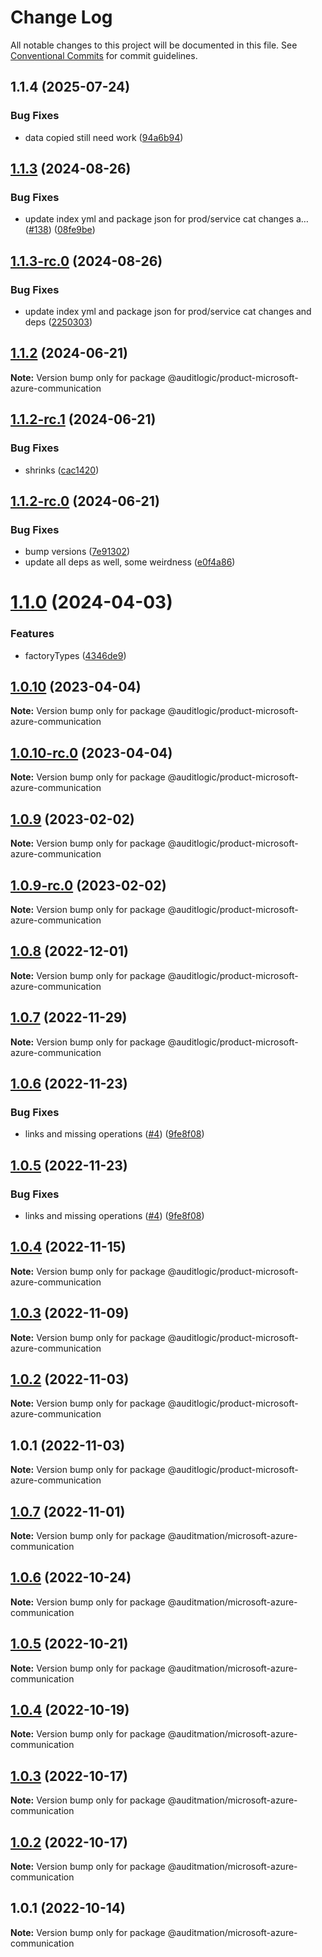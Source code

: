 # Change Log

All notable changes to this project will be documented in this file.
See [Conventional Commits](https://conventionalcommits.org) for commit guidelines.

## 1.1.4 (2025-07-24)


### Bug Fixes

* data copied still need work ([94a6b94](https://github.com/zerobias-org/product/commit/94a6b942fb0516367548599d739529536132755a))





## [1.1.3](https://github.com/auditlogic/product/compare/@auditlogic/product-microsoft-azure-communication@1.1.2...@auditlogic/product-microsoft-azure-communication@1.1.3) (2024-08-26)


### Bug Fixes

* update index yml and package json for prod/service cat changes a… ([#138](https://github.com/auditlogic/product/issues/138)) ([08fe9be](https://github.com/auditlogic/product/commit/08fe9beb1c8457462a19bc69caa02e6212d97e1a))





## [1.1.3-rc.0](https://github.com/auditlogic/product/compare/@auditlogic/product-microsoft-azure-communication@1.1.2...@auditlogic/product-microsoft-azure-communication@1.1.3-rc.0) (2024-08-26)


### Bug Fixes

* update index yml and package json for prod/service cat changes and deps ([2250303](https://github.com/auditlogic/product/commit/225030363a363608240135b7ebed386b28f01e4b))





## [1.1.2](https://github.com/auditlogic/product/compare/@auditlogic/product-microsoft-azure-communication@1.1.2-rc.1...@auditlogic/product-microsoft-azure-communication@1.1.2) (2024-06-21)

**Note:** Version bump only for package @auditlogic/product-microsoft-azure-communication





## [1.1.2-rc.1](https://github.com/auditlogic/product/compare/@auditlogic/product-microsoft-azure-communication@1.1.2-rc.0...@auditlogic/product-microsoft-azure-communication@1.1.2-rc.1) (2024-06-21)


### Bug Fixes

* shrinks ([cac1420](https://github.com/auditlogic/product/commit/cac14200fefcd8183ab69fe89a47bd3f70f563e9))





## [1.1.2-rc.0](https://github.com/auditlogic/product/compare/@auditlogic/product-microsoft-azure-communication@1.1.0...@auditlogic/product-microsoft-azure-communication@1.1.2-rc.0) (2024-06-21)


### Bug Fixes

* bump versions ([7e91302](https://github.com/auditlogic/product/commit/7e913023b8b312150ed7762c32fbbe616be71de5))
* update all deps as well, some weirdness ([e0f4a86](https://github.com/auditlogic/product/commit/e0f4a864714e2d3de6bbf3da014d5312fe53be2f))





# [1.1.0](https://github.com/auditlogic/product/compare/@auditlogic/product-microsoft-azure-communication@1.0.10...@auditlogic/product-microsoft-azure-communication@1.1.0) (2024-04-03)


### Features

* factoryTypes ([4346de9](https://github.com/auditlogic/product/commit/4346de92693aee892fccf725338ffc7b80ab182b))





## [1.0.10](https://github.com/auditlogic/product/compare/@auditlogic/product-microsoft-azure-communication@1.0.9...@auditlogic/product-microsoft-azure-communication@1.0.10) (2023-04-04)

**Note:** Version bump only for package @auditlogic/product-microsoft-azure-communication





## [1.0.10-rc.0](https://github.com/auditlogic/product/compare/@auditlogic/product-microsoft-azure-communication@1.0.9...@auditlogic/product-microsoft-azure-communication@1.0.10-rc.0) (2023-04-04)

**Note:** Version bump only for package @auditlogic/product-microsoft-azure-communication





## [1.0.9](https://github.com/auditlogic/product/compare/@auditlogic/product-microsoft-azure-communication@1.0.8...@auditlogic/product-microsoft-azure-communication@1.0.9) (2023-02-02)

**Note:** Version bump only for package @auditlogic/product-microsoft-azure-communication





## [1.0.9-rc.0](https://github.com/auditlogic/product/compare/@auditlogic/product-microsoft-azure-communication@1.0.8...@auditlogic/product-microsoft-azure-communication@1.0.9-rc.0) (2023-02-02)

**Note:** Version bump only for package @auditlogic/product-microsoft-azure-communication





## [1.0.8](https://github.com/auditlogic/product/compare/@auditlogic/product-microsoft-azure-communication@1.0.7...@auditlogic/product-microsoft-azure-communication@1.0.8) (2022-12-01)

**Note:** Version bump only for package @auditlogic/product-microsoft-azure-communication





## [1.0.7](https://github.com/auditlogic/product/compare/@auditlogic/product-microsoft-azure-communication@1.0.6...@auditlogic/product-microsoft-azure-communication@1.0.7) (2022-11-29)

**Note:** Version bump only for package @auditlogic/product-microsoft-azure-communication





## [1.0.6](https://github.com/auditlogic/product/compare/@auditlogic/product-microsoft-azure-communication@1.0.4...@auditlogic/product-microsoft-azure-communication@1.0.6) (2022-11-23)


### Bug Fixes

* links and missing operations ([#4](https://github.com/auditlogic/product/issues/4)) ([9fe8f08](https://github.com/auditlogic/product/commit/9fe8f08fe7c57fdb79f991ac35bd6ac2e7dcad38))





## [1.0.5](https://github.com/auditlogic/product/compare/@auditlogic/product-microsoft-azure-communication@1.0.4...@auditlogic/product-microsoft-azure-communication@1.0.5) (2022-11-23)


### Bug Fixes

* links and missing operations ([#4](https://github.com/auditlogic/product/issues/4)) ([9fe8f08](https://github.com/auditlogic/product/commit/9fe8f08fe7c57fdb79f991ac35bd6ac2e7dcad38))





## [1.0.4](https://github.com/auditlogic/product/compare/@auditlogic/product-microsoft-azure-communication@1.0.3...@auditlogic/product-microsoft-azure-communication@1.0.4) (2022-11-15)

**Note:** Version bump only for package @auditlogic/product-microsoft-azure-communication





## [1.0.3](https://github.com/auditlogic/product/compare/@auditlogic/product-microsoft-azure-communication@1.0.2...@auditlogic/product-microsoft-azure-communication@1.0.3) (2022-11-09)

**Note:** Version bump only for package @auditlogic/product-microsoft-azure-communication





## [1.0.2](https://github.com/auditlogic/product/compare/@auditlogic/product-microsoft-azure-communication@1.0.1...@auditlogic/product-microsoft-azure-communication@1.0.2) (2022-11-03)

**Note:** Version bump only for package @auditlogic/product-microsoft-azure-communication





## 1.0.1 (2022-11-03)

**Note:** Version bump only for package @auditlogic/product-microsoft-azure-communication





## [1.0.7](https://github.com/auditmation/store-content/compare/@auditmation/microsoft-azure-communication@1.0.6...@auditmation/microsoft-azure-communication@1.0.7) (2022-11-01)

**Note:** Version bump only for package @auditmation/microsoft-azure-communication





## [1.0.6](https://github.com/auditmation/store-content/compare/@auditmation/microsoft-azure-communication@1.0.5...@auditmation/microsoft-azure-communication@1.0.6) (2022-10-24)

**Note:** Version bump only for package @auditmation/microsoft-azure-communication





## [1.0.5](https://github.com/auditmation/store-content/compare/@auditmation/microsoft-azure-communication@1.0.4...@auditmation/microsoft-azure-communication@1.0.5) (2022-10-21)

**Note:** Version bump only for package @auditmation/microsoft-azure-communication





## [1.0.4](https://github.com/auditmation/store-content/compare/@auditmation/microsoft-azure-communication@1.0.3...@auditmation/microsoft-azure-communication@1.0.4) (2022-10-19)

**Note:** Version bump only for package @auditmation/microsoft-azure-communication





## [1.0.3](https://github.com/auditmation/store-content/compare/@auditmation/microsoft-azure-communication@1.0.2...@auditmation/microsoft-azure-communication@1.0.3) (2022-10-17)

**Note:** Version bump only for package @auditmation/microsoft-azure-communication





## [1.0.2](https://github.com/auditmation/store-content/compare/@auditmation/microsoft-azure-communication@1.0.1...@auditmation/microsoft-azure-communication@1.0.2) (2022-10-17)

**Note:** Version bump only for package @auditmation/microsoft-azure-communication





## 1.0.1 (2022-10-14)

**Note:** Version bump only for package @auditmation/microsoft-azure-communication
